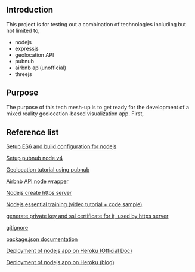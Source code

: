 ## Introduction
This project is for testing out a combination of technologies including but not limited to,
- nodejs
- expressjs
- geolocation API
- pubnub
- airbnb api(unofficial)
- threejs

## Purpose
The purpose of this tech mesh-up is to get ready for the development of a mixed reality geolocation-based visualization app. First,

## Reference list

[Setup ES6 and build configuration for nodejs](https://egghead.io/lessons/node-js-using-es6-and-beyond-with-node-js)

[Setup pubnub node v4](https://www.pubnub.com/docs/nodejs/data-streams-publish-and-subscribe-sdk-v4#include_pubnub_javascript_sdk_1)

[Geolocation tutorial using pubnub](https://www.pubnub.com/blog/2015-04-30-google-maps-geolocation-tracking-in-realtime-with-javascript/)

[Airbnb API node wrapper](https://github.com/phamtrisi/airapi)

[Nodejs create https server](https://nodejs.org/api/https.html#https_server_listen_handle_callback)

[Nodejs essential training (video tutorial + code sample)](https://www.lynda.com/Node-js-tutorials/Node-js-Essential-Training/417077-2.html?org=ocadu.ca)

[generate private key and ssl certificate for it, used by https server](http://stackoverflow.com/questions/16610612/create-https-server-with-node-js)

[gitignore](https://github.com/github/gitignore/blob/master/Node.gitignore)

[package.json documentation](https://docs.npmjs.com/getting-started/using-a-package.json)

[Deployment of nodejs app on Heroku (Official Doc)](https://devcenter.heroku.com/articles/deploying-nodejs)

[Deployment of nodejs app on Heroku (blog)](https://scotch.io/tutorials/how-to-deploy-a-node-js-app-to-heroku)
